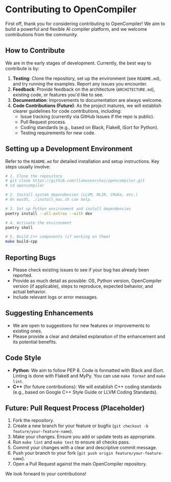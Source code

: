 # Contributing to OpenCompiler

First off, thank you for considering contributing to OpenCompiler! We aim to build a powerful and flexible AI compiler platform, and we welcome contributions from the community.

## How to Contribute

We are in the early stages of development. Currently, the best way to contribute is by:

1.  **Testing**: Clone the repository, set up the environment (see `README.md`), and try running the examples. Report any issues you encounter.
2.  **Feedback**: Provide feedback on the architecture (`ARCHITECTURE.md`), existing code, or features you'd like to see.
3.  **Documentation**: Improvements to documentation are always welcome.
4.  **Code Contributions (Future)**: As the project matures, we will establish clearer guidelines for code contributions, including:
    *   Issue tracking (currently via GitHub Issues if the repo is public).
    *   Pull Request process.
    *   Coding standards (e.g., based on Black, Flake8, iSort for Python).
    *   Testing requirements for new code.

## Setting up a Development Environment

Refer to the `README.md` for detailed installation and setup instructions. Key steps usually involve:

```bash
# 1. Clone the repository
# git clone https://github.com/llamasearchai/opencompiler.git
# cd opencompiler

# 2. Install system dependencies (LLVM, MLIR, CMake, etc.)
# On macOS, ./install_mac.sh can help.

# 3. Set up Python environment and install dependencies
poetry install --all-extras --with dev

# 4. Activate the environment
poetry shell

# 5. Build C++ components (if working on them)
make build-cpp
```

## Reporting Bugs

-   Please check existing issues to see if your bug has already been reported.
-   Provide as much detail as possible: OS, Python version, OpenCompiler version (if applicable), steps to reproduce, expected behavior, and actual behavior.
-   Include relevant logs or error messages.

## Suggesting Enhancements

-   We are open to suggestions for new features or improvements to existing ones.
-   Please provide a clear and detailed explanation of the enhancement and its potential benefits.

## Code Style

-   **Python**: We aim to follow PEP 8. Code is formatted with Black and iSort. Linting is done with Flake8 and MyPy. You can use `make format` and `make lint`.
-   **C++** (for future contributions): We will establish C++ coding standards (e.g., based on Google C++ Style Guide or LLVM Coding Standards).

## Future: Pull Request Process (Placeholder)

1.  Fork the repository.
2.  Create a new branch for your feature or bugfix (`git checkout -b feature/your-feature-name`).
3.  Make your changes. Ensure you add or update tests as appropriate.
4.  Run `make lint` and `make test` to ensure all checks pass.
5.  Commit your changes with a clear and descriptive commit message.
6.  Push your branch to your fork (`git push origin feature/your-feature-name`).
7.  Open a Pull Request against the main OpenCompiler repository.

We look forward to your contributions! 